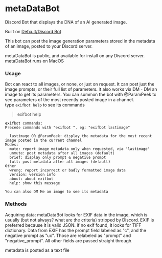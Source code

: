 # metaDataBot
Discord Bot that displays the DNA of an AI generated image. 

Built on [Defxult/Discord Bot](https://github.com/Defxult/Discord.swift)

This bot can post the image generation parameters stored in the metadata of an image, posted to your Discord server.

metaDataBot is public, and available for install on any Discord server. metaDataBot runs on MacOS

### Usage

Bot can react to all images, or none, or just on request. It can post just the image prompts, or their full list of parameters. It also works via DM - DM an image to get its parameters. You can summon the bot with @ParamPeek to see parameters of the most recently posted image in a channel.  
type `exifbot help` to see its commands

>exifbot help
```
exifbot commands:
Precede commands with "exifbot ", eg: "exifbot lastimage"

  lastimage OR @ParamPeek: display the metadata for the most recent image posted in the current channel
Modes:
  mute: report image metadata only when requested, via 'lastimage'  
  unmute: post metadata after all images (default)
  brief: display only prompt & negative prompt  
  full: post metadata after all images (default)  
Other  
  wrong: report incorrect or badly formatted image data  
  version: version info  
  about: about exifbot  
  help: show this message  

You can also DM Me an image to see its metadata
```
### Methods

Acquiring data:
metaDataBot looks for EXIF data in the image, which is usually (but not always? what are the criteria) stripped by Discord. EXIF is preferred because it is valid JSON. If no exif found, it looks for TIFF dictionary. Data from EXIF has the prompt field labeled as "c", and the negative prompt as "uc". Those are relabeled as "prompt" and "negative_prompt". All other fields are passed straight through.

metadata is posted as a text file

